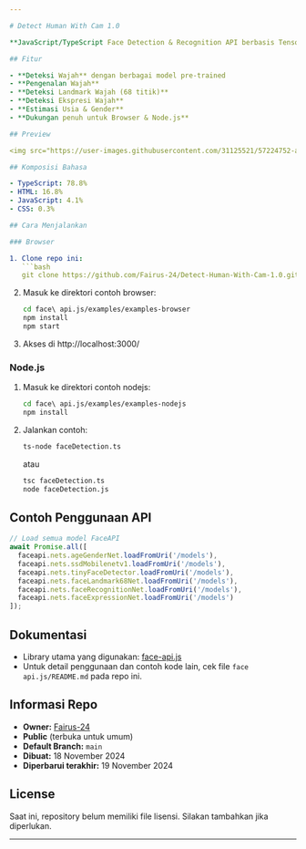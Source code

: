 ```yaml
---

# Detect Human With Cam 1.0

**JavaScript/TypeScript Face Detection & Recognition API berbasis TensorFlow.js untuk browser dan Node.js.**

## Fitur

- **Deteksi Wajah** dengan berbagai model pre-trained
- **Pengenalan Wajah**
- **Deteksi Landmark Wajah (68 titik)**
- **Deteksi Ekspresi Wajah**
- **Estimasi Usia & Gender**
- **Dukungan penuh untuk Browser & Node.js**

## Preview

<img src="https://user-images.githubusercontent.com/31125521/57224752-ad3dc080-700a-11e9-85b9-1357b9f9bca4.gif" alt="faceapi preview" width="400"/>

## Komposisi Bahasa

- TypeScript: 78.8%
- HTML: 16.8%
- JavaScript: 4.1%
- CSS: 0.3%

## Cara Menjalankan

### Browser

1. Clone repo ini:
   ```bash
   git clone https://github.com/Fairus-24/Detect-Human-With-Cam-1.0.git
   ```
2. Masuk ke direktori contoh browser:
   ```bash
   cd face\ api.js/examples/examples-browser
   npm install
   npm start
   ```
3. Akses di http://localhost:3000/

### Node.js

1. Masuk ke direktori contoh nodejs:
   ```bash
   cd face\ api.js/examples/examples-nodejs
   npm install
   ```
2. Jalankan contoh:
   ```bash
   ts-node faceDetection.ts
   ```
   atau
   ```bash
   tsc faceDetection.ts
   node faceDetection.js
   ```

## Contoh Penggunaan API

```javascript
// Load semua model FaceAPI
await Promise.all([
  faceapi.nets.ageGenderNet.loadFromUri('/models'),
  faceapi.nets.ssdMobilenetv1.loadFromUri('/models'),
  faceapi.nets.tinyFaceDetector.loadFromUri('/models'),
  faceapi.nets.faceLandmark68Net.loadFromUri('/models'),
  faceapi.nets.faceRecognitionNet.loadFromUri('/models'),
  faceapi.nets.faceExpressionNet.loadFromUri('/models')
]);
```

## Dokumentasi

- Library utama yang digunakan: [face-api.js](https://github.com/justadudewhohacks/face-api.js)
- Untuk detail penggunaan dan contoh kode lain, cek file `face api.js/README.md` pada repo ini.

## Informasi Repo

- **Owner:** [Fairus-24](https://github.com/Fairus-24)
- **Public** (terbuka untuk umum)
- **Default Branch:** `main`
- **Dibuat:** 18 November 2024
- **Diperbarui terakhir:** 19 November 2024

## License

Saat ini, repository belum memiliki file lisensi. Silakan tambahkan jika diperlukan.

---
```


